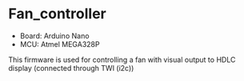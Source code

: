 # Fan_controller

- Board: Arduino Nano
- MCU: Atmel MEGA328P


This firmware is used for controlling a fan with visual output to HDLC display (connected through TWI (i2c))